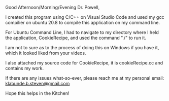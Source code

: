 Good Afternoon/Morning/Evening Dr. Powell,

I created this program using C/C++ on Visual Studio Code and used my gcc compilier on ubuntu 20.8 to compile this application on my command line. 

For Ubuntu Command Line, I had to navigate to my directory where I held the application, CookieRecipe, and used the command "./" to run it. 

I am not to sure as to the process of doing this on Windows if you have it, which it looked liked from your videos. 

I also attached my source code for CookieRecipe, it is cookieRecipe.cc and contains my work. 

If there are any issues what-so-ever, please reach me at my personal email: klabunde.b.steven@gmail.com

Hope this helps in the Kitchen!
